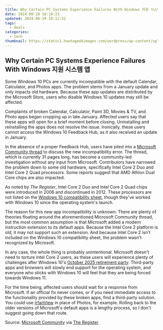 ```yaml
---
title: Why Certain PC Systems Experience Failures With Windows 지원 시스템 앱
date: 2024-08-28 16:18:23
updated: 2024-08-29 10:11:52
tags:
  - deals
categories:
  - tech
thumbnail: https://static1.howtogeekimages.com/wordpress/wp-content/uploads/2023/08/windows-10-1.jpg
---
```


## Why Certain PC Systems Experience Failures With Windows 지원 시스템 앱

Some Windows 10 PCs are currently incompatible with the default Calendar, Calculator, and Photos apps. The problem stems from a January update and only impacts old hardware. Because these app updates are distributed by the Microsoft Store, users who disable Windows 10 updates may still be affected.

 Complaints of broken Calendar, Calculator, Paint 3D, Movies & TV, and Photo apps began cropping up in late January. Affected users say that these apps will open for a brief moment before closing. Uninstalling and reinstalling the apps does not resolve the issue. Ironically, these users cannot access the Windows 10 Feedback Hub, as it also received an update in January.

 In the absence of a proper Feedback Hub, users have piled into a [Microsoft Community thread](http://answers.microsoft.com/en-us/windows/forum/all/microsoft-photos-file-system-error-2147219196/3bf0b7d0-4390-46f2-b948-a1e05d726e73?page=27) to discuss the new incompatibility error. The thread, which is currently 31 pages long, has become a community-led investigation without any input from Microsoft. Contributors have narrowed the problem down to some old hardware, specifically Intel Core 2 Duo and Intel Core 2 Quad processors. Some reports suggest that AMD Athlon Dual Core chips are also impacted.

 As noted by _The Register_, Intel Core 2 Duo and Intel Core 2 Quad chips were introduced in 2006 and discontinued in 2012\. These processors are not listed on the [Windows 10 compatibility sheet](https://learn.microsoft.com/en-us/windows-hardware/design/minimum/supported/windows-10-22h2-supported-intel-processors), though they've worked with Windows 10 since the operating system's launch.

 The reason for this new app incompatibility is unknown. There are plenty of theories floating around the aforementioned Microsoft Community thread, but the most common assumption is that Microsoft added a modern instruction extension to its default apps. Because the Intel Core 2 platform is old, it may not support such an extension. And because Intel Core 2 isn't included on the Windows 10 compatibility sheet, the problem wasn't recognized by Microsoft.

 In any case, the whole thing is probably unintentional. Microsoft doesn't need to torture Intel Core 2 users, as these users will experience plenty of challenges after Windows 10's [October 2025 retirement party](https://remote-screen-capture.techidaily.com/new-in-2024-screenflow-unleashed-the-ultimate-macos-experience/). Third-party apps and browsers will slowly end support for the operating system, and everyone who sticks with Windows 10 will feel that they are being forced towards Windows 11.

 For the time being, affected users should wait for a response from Microsoft. If an official fix never comes, or if you need immediate access to the functionality provided by these broken apps, find a third-party solution. You could use [IrfanView](https://www.irfanview.com) in place of Photos, for example. Rolling back to the older versions of Microsoft's default apps is a lengthy process, so I don't suggest going down that route.

 Source: [Microsoft Community](https://answers.microsoft.com/en-us/windows/forum/all/microsoft-photos-file-system-error-2147219196/3bf0b7d0-4390-46f2-b948-a1e05d726e73?page=1) via [The Register](https://www.theregister.com/2024/02/01/windows%5F10%5Fusers%5Ferrors%5Fhardware/)

<ins class="adsbygoogle"
     style="display:block"
     data-ad-format="autorelaxed"
     data-ad-client="ca-pub-7571918770474297"
     data-ad-slot="1223367746"></ins>



<ins class="adsbygoogle"
     style="display:block"
     data-ad-client="ca-pub-7571918770474297"
     data-ad-slot="8358498916"
     data-ad-format="auto"
     data-full-width-responsive="true"></ins>
